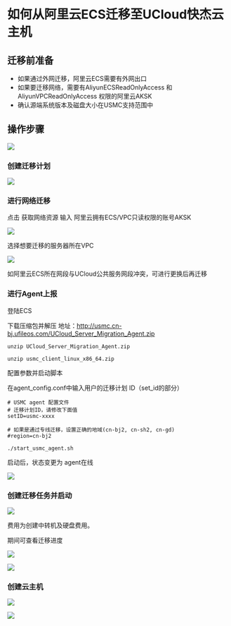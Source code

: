 # 如何从阿里云ECS迁移至UCloud快杰云主机

## 迁移前准备

- 如果通过外网迁移，阿里云ECS需要有外网出口
- 如果要迁移网络，需要有AliyunECSReadOnlyAccess 和 AliyunVPCReadOnlyAccess 权限的阿里云AKSK
- 确认源端系统版本及磁盘大小在USMC支持范围中

## 操作步骤

![](http://usmc-doc.cn-bj.ufileos.com/practice001.png)

### 创建迁移计划

![](http://usmc-doc.cn-bj.ufileos.com/practice002.png)

### 进行网络迁移

点击 获取网络资源 输入 阿里云拥有ECS/VPC只读权限的账号AKSK

![](http://usmc-doc.cn-bj.ufileos.com/practice003.png)

选择想要迁移的服务器所在VPC

![](http://usmc-doc.cn-bj.ufileos.com/practice003.png)

如阿里云ECS所在网段与UCloud公共服务网段冲突，可进行更换后再迁移

### 进行Agent上报

登陆ECS

下载压缩包并解压 地址：http://usmc.cn-bj.ufileos.com/UCloud_Server_Migration_Agent.zip

```
unzip UCloud_Server_Migration_Agent.zip

unzip usmc_client_linux_x86_64.zip
```

配置参数并启动脚本

在agent_config.conf中输入用户的迁移计划 ID（set_id的部分）

```
# USMC agent 配置文件
# 迁移计划ID，请修改下面值
setID=usmc-xxxx

# 如果是通过专线迁移，设置正确的地域(cn-bj2, cn-sh2, cn-gd)
#region=cn-bj2

```

```
./start_usmc_agent.sh
```

启动后，状态变更为 agent在线

![](http://usmc-doc.cn-bj.ufileos.com/practice006.png)

### 创建迁移任务并启动

![](http://usmc-doc.cn-bj.ufileos.com/practice007.png)

费用为创建中转机及硬盘费用。

期间可查看迁移进度

![](http://usmc-doc.cn-bj.ufileos.com/practice008.png)

![](http://usmc-doc.cn-bj.ufileos.com/practice009.png)


### 创建云主机

![](http://usmc-doc.cn-bj.ufileos.com/practice010.png)

![](http://usmc-doc.cn-bj.ufileos.com/practice011.png)

